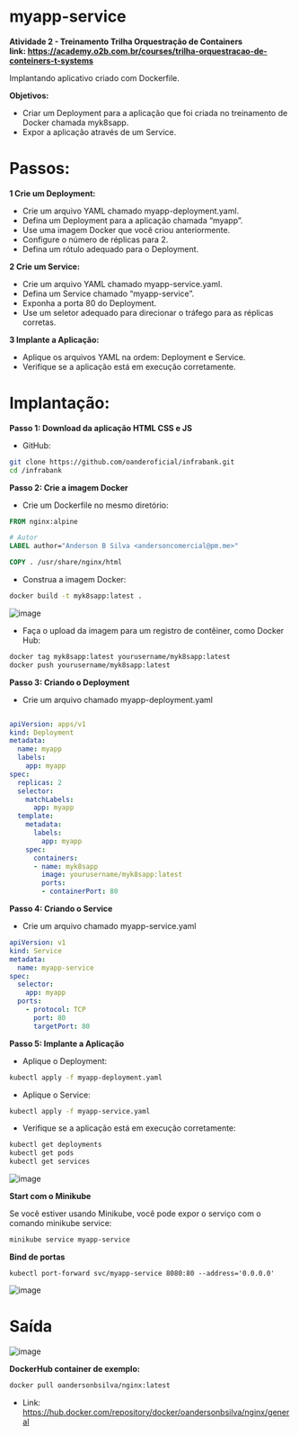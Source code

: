 # myapp-service
<strong> Atividade 2 - Treinamento Trilha Orquestração de Containers  </strong>
<br>
<strong> link: https://academy.o2b.com.br/courses/trilha-orquestracao-de-conteiners-t-systems </strong>
<br>

Implantando aplicativo criado com Dockerfile.

<strong> Objetivos: </strong> 

 - Criar um Deployment para a aplicação que foi criada no treinamento de Docker chamada myk8sapp.
 - Expor a aplicação através de um Service.

# Passos:

<strong> 1 Crie um Deployment: </strong>

 - Crie um arquivo YAML chamado myapp-deployment.yaml.
 - Defina um Deployment para a aplicação chamada “myapp”.
 - Use uma imagem Docker que você criou anteriormente.
 - Configure o número de réplicas para 2.
 - Defina um rótulo adequado para o Deployment.

<strong> 2 Crie um Service: </strong>

 - Crie um arquivo YAML chamado myapp-service.yaml.
 - Defina um Service chamado “myapp-service”.
 - Exponha a porta 80 do Deployment.
 - Use um seletor adequado para direcionar o tráfego para as réplicas corretas.

<strong> 3 Implante a Aplicação: </strong>

 - Aplique os arquivos YAML na ordem: Deployment e Service.
 - Verifique se a aplicação está em execução corretamente.


# Implantação: 

<strong> Passo 1: Download da aplicação HTML CSS e JS </strong>
  - GitHub:
```bash
git clone https://github.com/oanderoficial/infrabank.git
cd /infrabank
```
<strong> Passo 2: Crie a imagem Docker </strong> 

 - Crie um Dockerfile no mesmo diretório:

```Dockerfile
FROM nginx:alpine

# Autor
LABEL author="Anderson B Silva <andersoncomercial@pm.me>"

COPY . /usr/share/nginx/html
```

 - Construa a imagem Docker:

```bash
docker build -t myk8sapp:latest .
```

![image](https://github.com/oanderoficial/myapp-service/assets/32654298/485f93d2-e24f-4f60-90f1-250815a24a3a)

- Faça o upload da imagem para um registro de contêiner, como Docker Hub:

```bash
docker tag myk8sapp:latest yourusername/myk8sapp:latest
docker push yourusername/myk8sapp:latest
```

<strong> Passo 3: Criando o Deployment </strong> 

 - Crie um arquivo chamado myapp-deployment.yaml

```yaml

apiVersion: apps/v1
kind: Deployment
metadata:
  name: myapp
  labels:
    app: myapp
spec:
  replicas: 2
  selector:
    matchLabels:
      app: myapp
  template:
    metadata:
      labels:
        app: myapp
    spec:
      containers:
      - name: myk8sapp
        image: yourusername/myk8sapp:latest
        ports:
        - containerPort: 80
```

<strong> Passo 4: Criando o Service </strong> 

 - Crie um arquivo chamado myapp-service.yaml

```yaml
apiVersion: v1
kind: Service
metadata:
  name: myapp-service
spec:
  selector:
    app: myapp
  ports:
    - protocol: TCP
      port: 80
      targetPort: 80
```

<strong> Passo 5: Implante a Aplicação </strong> 

- Aplique o Deployment:
```bash
kubectl apply -f myapp-deployment.yaml
```
- Aplique o Service:
```bash
kubectl apply -f myapp-service.yaml
```
- Verifique se a aplicação está em execução corretamente:
```bash
kubectl get deployments
kubectl get pods
kubectl get services
```
![image](https://github.com/oanderoficial/myapp-service/assets/32654298/59dec23d-bde4-43bc-8532-e7e3b6fbb7ba)


<strong>  Start com o Minikube </strong> 

<p>Se você estiver usando Minikube, você pode expor o serviço com o comando minikube service:</p>

```bash
minikube service myapp-service
```
<strong> Bind de portas </strong> 

```
kubectl port-forward svc/myapp-service 8080:80 --address='0.0.0.0'
```
![image](https://github.com/oanderoficial/myapp-service/assets/32654298/99e9f68d-3270-4243-b843-b6bdd43a2bb4)

# Saída 

![image](https://github.com/oanderoficial/myapp-service/assets/32654298/0fdfa793-4b8c-421f-8904-0713504fb8b2)


<strong> DockerHub container de exemplo: </strong>

```bash
docker pull oandersonbsilva/nginx:latest
```

- Link: https://hub.docker.com/repository/docker/oandersonbsilva/nginx/general


